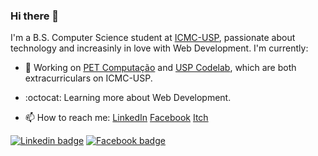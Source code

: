 ### Hi there 👋
I'm a B.S. Computer Science student at [ICMC-USP](https://www.icmc.usp.br/), passionate about technology and increasinly in love with Web Development. 
I'm currently:
- 🔭 Working on [PET Computação](https://github.com/pet-comp) and [USP Codelab](http://uclsanca.icmc.usp.br/), which are both extracurriculars on ICMC-USP.
- :octocat: Learning more about Web Development.

- 📫 How to reach me: 
[LinkedIn](https://www.linkedin.com/in/mwingter/) 
[Facebook](https://www.facebook.com/mwingter) 
[Itch](https://mwingter.itch.io/)

[![Linkedin badge](https://img.shields.io/badge/-LinkedIn-blue?logo=Linkedin&logoColor=white&link=https://www.linkedin.com/in/mwingter/)](https://www.linkedin.com/in/mwingter/)
[![Facebook badge](https://img.shields.io/badge/-Facebook-blue?logo=Facebook&logoColor=white&link=https://www.facebook.com/mwingter/)](https://www.facebook.com/mwingter/)



